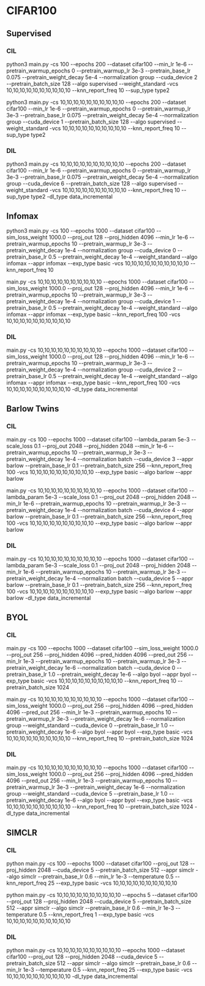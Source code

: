 # CIFAR100
## Supervised
### CIL
python3 main.py -cs 100 --epochs 200 --dataset cifar100 --min_lr 1e-6 --pretrain_warmup_epochs 0 --pretrain_warmup_lr 3e-3 --pretrain_base_lr 0.075 --pretrain_weight_decay 5e-4 --normalization group --cuda_device 2 --pretrain_batch_size 128 --algo supervised --weight_standard -vcs 10,10,10,10,10,10,10,10,10,10 --knn_report_freq 10 --sup_type type2

python3 main.py -cs 10,10,10,10,10,10,10,10,10,10 --epochs 200 --dataset cifar100 --min_lr 1e-6 --pretrain_warmup_epochs 0 --pretrain_warmup_lr 3e-3 --pretrain_base_lr 0.075 --pretrain_weight_decay 5e-4 --normalization group --cuda_device 1 --pretrain_batch_size 128 --algo supervised --weight_standard -vcs 10,10,10,10,10,10,10,10,10,10 --knn_report_freq 10 --sup_type type2

### DIL
python3 main.py -cs 10,10,10,10,10,10,10,10,10,10 --epochs 200 --dataset cifar100 --min_lr 1e-6 --pretrain_warmup_epochs 0 --pretrain_warmup_lr 3e-3 --pretrain_base_lr 0.075 --pretrain_weight_decay 5e-4 --normalization group --cuda_device 6 --pretrain_batch_size 128 --algo supervised --weight_standard -vcs 10,10,10,10,10,10,10,10,10,10 --knn_report_freq 10 --sup_type type2  -dl_type data_incremental
## Infomax
python3 main.py -cs 100 --epochs 1000 --dataset cifar100 --sim_loss_weight 1000.0 --proj_out 128 --proj_hidden 4096 --min_lr 1e-6 --pretrain_warmup_epochs 10 --pretrain_warmup_lr 3e-3 --pretrain_weight_decay 1e-4 --normalization group --cuda_device 0 --pretrain_base_lr 0.5 --pretrain_weight_decay 1e-4 --weight_standard --algo infomax --appr infomax --exp_type basic -vcs 10,10,10,10,10,10,10,10,10,10 --knn_report_freq 10

main.py -cs 10,10,10,10,10,10,10,10,10,10 --epochs 1000 --dataset cifar100 --sim_loss_weight 1000.0 --proj_out 128 --proj_hidden 4096 --min_lr 1e-6 --pretrain_warmup_epochs 10 --pretrain_warmup_lr 3e-3 --pretrain_weight_decay 1e-4 --normalization group --cuda_device 1 --pretrain_base_lr 0.5 --pretrain_weight_decay 1e-4 --weight_standard --algo infomax --appr infomax --exp_type basic --knn_report_freq 100 -vcs 10,10,10,10,10,10,10,10,10,10


### DIL
main.py -cs 10,10,10,10,10,10,10,10,10,10 --epochs 1000 --dataset cifar100 --sim_loss_weight 1000.0 --proj_out 128 --proj_hidden 4096 --min_lr 1e-6 --pretrain_warmup_epochs 10 --pretrain_warmup_lr 3e-3 --pretrain_weight_decay 1e-4 --normalization group --cuda_device 2 --pretrain_base_lr 0.5 --pretrain_weight_decay 1e-4 --weight_standard --algo infomax --appr infomax --exp_type basic --knn_report_freq 100 -vcs 10,10,10,10,10,10,10,10,10,10 -dl_type data_incremental


## Barlow Twins
### CIL
main.py -cs 100 --epochs 1000 --dataset cifar100 --lambda_param 5e-3 --scale_loss 0.1 --proj_out 2048 --proj_hidden 2048 --min_lr 1e-6 --pretrain_warmup_epochs 10 --pretrain_warmup_lr 3e-3 --pretrain_weight_decay 1e-4 --normalization batch --cuda_device 3 --appr barlow --pretrain_base_lr 0.1 --pretrain_batch_size 256 --knn_report_freq 100 -vcs 10,10,10,10,10,10,10,10,10,10 --exp_type basic --algo barlow --appr barlow

main.py -cs 10,10,10,10,10,10,10,10,10,10 --epochs 1000 --dataset cifar100 --lambda_param 5e-3 --scale_loss 0.1 --proj_out 2048 --proj_hidden 2048 --min_lr 1e-6 --pretrain_warmup_epochs 10 --pretrain_warmup_lr 3e-3 --pretrain_weight_decay 1e-4 --normalization batch --cuda_device 4 --appr barlow --pretrain_base_lr 0.1 --pretrain_batch_size 256 --knn_report_freq 100 -vcs 10,10,10,10,10,10,10,10,10,10 --exp_type basic --algo barlow --appr barlow

### DIL
main.py -cs 10,10,10,10,10,10,10,10,10,10 --epochs 1000 --dataset cifar100 --lambda_param 5e-3 --scale_loss 0.1 --proj_out 2048 --proj_hidden 2048 --min_lr 1e-6 --pretrain_warmup_epochs 10 --pretrain_warmup_lr 3e-3 --pretrain_weight_decay 1e-4 --normalization batch --cuda_device 5 --appr barlow --pretrain_base_lr 0.1 --pretrain_batch_size 256 --knn_report_freq 100 -vcs 10,10,10,10,10,10,10,10,10,10 --exp_type basic --algo barlow --appr barlow -dl_type data_incremental

## BYOL
### CIL
main.py -cs 100 --epochs 1000 --dataset cifar100 --sim_loss_weight 1000.0 --proj_out 256 --proj_hidden 4096 --pred_hidden 4096 --pred_out 256 --min_lr 1e-3 --pretrain_warmup_epochs 10 --pretrain_warmup_lr 3e-3 --pretrain_weight_decay 1e-6 --normalization batch --cuda_device 0 --pretrain_base_lr 1.0 --pretrain_weight_decay 1e-6 --algo byol --appr byol --exp_type basic -vcs 10,10,10,10,10,10,10,10,10,10 --knn_report_freq 10 --pretrain_batch_size 1024

main.py -cs 10,10,10,10,10,10,10,10,10,10 --epochs 1000 --dataset cifar100 --sim_loss_weight 1000.0 --proj_out 256 --proj_hidden 4096 --pred_hidden 4096 --pred_out 256 --min_lr 1e-3 --pretrain_warmup_epochs 10 --pretrain_warmup_lr 3e-3 --pretrain_weight_decay 1e-6 --normalization group --weight_standard --cuda_device 0 --pretrain_base_lr 1.0 --pretrain_weight_decay 1e-6 --algo byol --appr byol --exp_type basic -vcs 10,10,10,10,10,10,10,10,10,10 --knn_report_freq 10 --pretrain_batch_size 1024

### DIL
main.py -cs 10,10,10,10,10,10,10,10,10,10 --epochs 1000 --dataset cifar100 --sim_loss_weight 1000.0 --proj_out 256 --proj_hidden 4096 --pred_hidden 4096 --pred_out 256 --min_lr 1e-3 --pretrain_warmup_epochs 10 --pretrain_warmup_lr 3e-3 --pretrain_weight_decay 1e-6 --normalization group --weight_standard --cuda_device 5 --pretrain_base_lr 1.0 --pretrain_weight_decay 1e-6 --algo byol --appr byol --exp_type basic -vcs 10,10,10,10,10,10,10,10,10,10 --knn_report_freq 10 --pretrain_batch_size 1024 -dl_type data_incremental


## SIMCLR
### CIL
python main.py -cs 100 --epochs 1000 --dataset cifar100 --proj_out 128 --proj_hidden 2048 --cuda_device 5 --pretrain_batch_size 512 --appr simclr --algo simclr --pretrain_base_lr 0.6 --min_lr 1e-3 --temperature 0.5 --knn_report_freq 25 --exp_type basic -vcs 10,10,10,10,10,10,10,10,10,10 

python main.py -cs 10,10,10,10,10,10,10,10,10,10 --epochs 5 --dataset cifar100 --proj_out 128 --proj_hidden 2048 --cuda_device 5 --pretrain_batch_size 512 --appr simclr --algo simclr --pretrain_base_lr 0.6 --min_lr 1e-3 --temperature 0.5 --knn_report_freq 1 --exp_type basic -vcs 10,10,10,10,10,10,10,10,10,10

### DIL
python main.py -cs 10,10,10,10,10,10,10,10,10,10 --epochs 1000 --dataset cifar100 --proj_out 128 --proj_hidden 2048 --cuda_device 5 --pretrain_batch_size 512 --appr simclr --algo simclr --pretrain_base_lr 0.6 --min_lr 1e-3 --temperature 0.5 --knn_report_freq 25 --exp_type basic -vcs 10,10,10,10,10,10,10,10,10,10 -dl_type data_incremental







